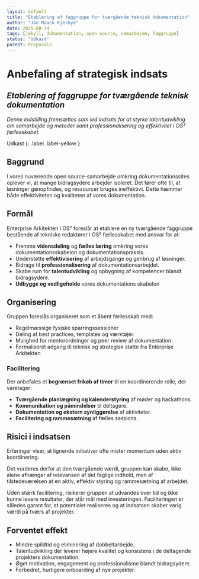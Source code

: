 ```yaml
---
layout: default
title: "Etablering af faggruppe for tværgående teknisk dokumentation"
author: "Jan Maack Kjerbye"
date: 2025-08-14
tags: [jekyll, dokumentation, open source, samarbejde, faggruppe]
status: "Udkast"
parent: Proposals
---
```


# Anbefaling af strategisk indsats
## _Etablering af faggruppe for tværgående teknisk dokumentation_

*Denne indstilling fremsættes som led indsats for at styrke talentudvikling om samarbejde og metoder samt professionalisering og effektivitet i OS² fællesskabet.*

Udkast
{: .label .label-yellow }


## Baggrund

I vores nuværende open source-samarbejde omkring dokumentationssites oplever vi, at mange bidragsydere arbejder isoleret. Det fører ofte til, at løsninger genopfindes, og ressourcer bruges ineffektivt. Dette hæmmer både effektiviteten og kvaliteten af vores dokumentation.

## Formål

Enterprise Arkitekten i OS² foreslår at etablere en ny tværgående faggruppe bestående af tekniske redaktører i OS² fællesskabet med ansvar for at:

- Fremme **vidensdeling** og **fælles læring** omkring vores dokumentationsskabelon og dokumentationspraksis.
- Understøtte **effektivisering** af arbejdsgange og genbrug af løsninger.
- Bidrage til **professionalisering** af dokumentationsarbejdet.
- Skabe rum for **talentudvikling** og opbygning af kompetencer blandt bidragsydere.
- **Udbygge og vedligeholde** vores dokumentations skabelon


## Organisering

Gruppen foreslås organiseret som et åbent fællesskab med:

- Regelmæssige fysiske sparringssessioner 
- Deling af best practices, templates og værktøjer.
- Mulighed for mentorordninger og peer review af dokumentation.
- Formaliseret adgang til teknisk og strategisk støtte fra Enterprise Arkitekten 


### Facilitering

Der anbefales et **begrænset frikøb af timer** til en koordinerende rolle, der varetager:

- **Tværgående planlægning og kalenderstyring** af møder og hackathons.
- **Kommunikation og påmindelser** til deltagere.
- **Dokumentation og ekstern synliggørelse** af aktiviteter.
- **Facilitering og rammesætning** af fælles sessions.

## Risici i indsatsen

Erfaringer viser, at lignende initiativer ofte mister momentum uden aktiv koordinering.

Det vurderes derfor at den tværgående værdi, gruppen kan skabe, ikke alene afhænger af relevansen af det faglige indhold, men af tilstedeværelsen at en aktiv, effektiv styring og rammesætning af arbejdet.

Uden stærk facilitering, risikerer gruppen at udvandes over tid og ikke kunne levere resultater, der står mål med investeringen. Faciliteringen er således garant for, at potentialet realiseres og at indsatsen skaber varig værdi på tværs af projekter.

## Forventet effekt

- Mindre spildtid og eliminering af dobbeltarbejde.
- Talentudvikling der leverer højere kvalitet og konsistens i de deltagende projekters dokumentation.
- Øget motivation, engagement og professionalisme blandt bidragsydere.
- Forbedret, hurtigere onboarding af nye projekter.

